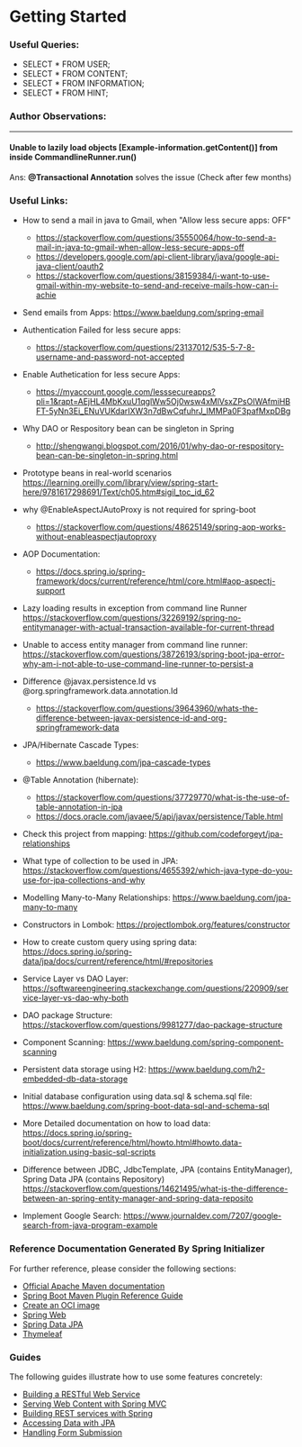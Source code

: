 # Getting Started


### Useful Queries:
* SELECT * FROM USER;
* SELECT * FROM CONTENT;
* SELECT * FROM INFORMATION;
* SELECT * FROM HINT;


### Author Observations:
***
#### Unable to lazily load objects [Example-information.getContent()] from inside CommandlineRunner.run()
Ans: **@Transactional Annotation** solves the issue (Check after few months)


### Useful Links:
* How to send a mail in java to Gmail, when "Allow less secure apps: OFF"
  * https://stackoverflow.com/questions/35550064/how-to-send-a-mail-in-java-to-gmail-when-allow-less-secure-apps-off
  * https://developers.google.com/api-client-library/java/google-api-java-client/oauth2
  * https://stackoverflow.com/questions/38159384/i-want-to-use-gmail-within-my-website-to-send-and-receive-mails-how-can-i-achie
* Send emails from Apps: https://www.baeldung.com/spring-email
* Authentication Failed for less secure apps:
  * https://stackoverflow.com/questions/23137012/535-5-7-8-username-and-password-not-accepted  
* Enable Authetication for less secure Apps:
  * https://myaccount.google.com/lesssecureapps?pli=1&rapt=AEjHL4MbKxuU1qglWw5Oj0wsw4xMlVsxZPsOIWAfmiHBFT-5yNn3Ei_ENuVUKdarIXW3n7dBwCqfuhrJ_IMMPa0F3pafMxpDBg
* Why DAO or Respository bean can be singleton in Spring
  * http://shengwangi.blogspot.com/2016/01/why-dao-or-respository-bean-can-be-singleton-in-spring.html

* Prototype beans in real-world scenarios
https://learning.oreilly.com/library/view/spring-start-here/9781617298691/Text/ch05.htm#sigil_toc_id_62
* why @EnableAspectJAutoProxy is not required for spring-boot
  * https://stackoverflow.com/questions/48625149/spring-aop-works-without-enableaspectjautoproxy
* AOP Documentation: 
  * https://docs.spring.io/spring-framework/docs/current/reference/html/core.html#aop-aspectj-support
* Lazy loading results in exception from command line Runner https://stackoverflow.com/questions/32269192/spring-no-entitymanager-with-actual-transaction-available-for-current-thread
* Unable to access entity manager from command line runner: https://stackoverflow.com/questions/38726193/spring-boot-jpa-error-why-am-i-not-able-to-use-command-line-runner-to-persist-a
* Difference @javax.persistence.Id vs @org.springframework.data.annotation.Id
  * https://stackoverflow.com/questions/39643960/whats-the-difference-between-javax-persistence-id-and-org-springframework-data
* JPA/Hibernate Cascade Types:
  * https://www.baeldung.com/jpa-cascade-types
* @Table Annotation (hibernate): 
  * https://stackoverflow.com/questions/37729770/what-is-the-use-of-table-annotation-in-jpa
  * https://docs.oracle.com/javaee/5/api/javax/persistence/Table.html
* Check this project from mapping: https://github.com/codeforgeyt/jpa-relationships
* What type of collection to be used in JPA: https://stackoverflow.com/questions/4655392/which-java-type-do-you-use-for-jpa-collections-and-why
* Modelling Many-to-Many Relationships: https://www.baeldung.com/jpa-many-to-many
* Constructors in Lombok: https://projectlombok.org/features/constructor
* How to create custom query using spring data: https://docs.spring.io/spring-data/jpa/docs/current/reference/html/#repositories
* Service Layer vs DAO Layer: https://softwareengineering.stackexchange.com/questions/220909/service-layer-vs-dao-why-both
* DAO package Structure: https://stackoverflow.com/questions/9981277/dao-package-structure
* Component Scanning: https://www.baeldung.com/spring-component-scanning
* Persistent data storage using H2: https://www.baeldung.com/h2-embedded-db-data-storage
* Initial database configuration using data.sql & schema.sql file: https://www.baeldung.com/spring-boot-data-sql-and-schema-sql
* More Detailed documentation on how to load data: https://docs.spring.io/spring-boot/docs/current/reference/html/howto.html#howto.data-initialization.using-basic-sql-scripts
* Difference between JDBC, JdbcTemplate, JPA (contains EntityManager), Spring Data JPA (contains Repository) https://stackoverflow.com/questions/14621495/what-is-the-difference-between-an-spring-entity-manager-and-spring-data-reposito
* Implement Google Search: https://www.journaldev.com/7207/google-search-from-java-program-example

### Reference Documentation Generated By Spring Initializer
For further reference, please consider the following sections:

* [Official Apache Maven documentation](https://maven.apache.org/guides/index.html)
* [Spring Boot Maven Plugin Reference Guide](https://docs.spring.io/spring-boot/docs/2.5.6/maven-plugin/reference/html/)
* [Create an OCI image](https://docs.spring.io/spring-boot/docs/2.5.6/maven-plugin/reference/html/#build-image)
* [Spring Web](https://docs.spring.io/spring-boot/docs/2.5.6/reference/htmlsingle/#boot-features-developing-web-applications)
* [Spring Data JPA](https://docs.spring.io/spring-boot/docs/2.5.6/reference/htmlsingle/#boot-features-jpa-and-spring-data)
* [Thymeleaf](https://docs.spring.io/spring-boot/docs/2.5.6/reference/htmlsingle/#boot-features-spring-mvc-template-engines)

### Guides
The following guides illustrate how to use some features concretely:

* [Building a RESTful Web Service](https://spring.io/guides/gs/rest-service/)
* [Serving Web Content with Spring MVC](https://spring.io/guides/gs/serving-web-content/)
* [Building REST services with Spring](https://spring.io/guides/tutorials/bookmarks/)
* [Accessing Data with JPA](https://spring.io/guides/gs/accessing-data-jpa/)
* [Handling Form Submission](https://spring.io/guides/gs/handling-form-submission/)

